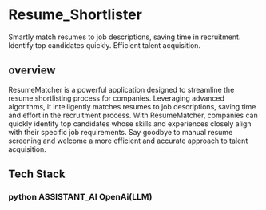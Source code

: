 # Resume_Shortlister
Smartly match resumes to job descriptions, saving time in recruitment. Identify top candidates quickly. Efficient talent acquisition.

## overview
ResumeMatcher is a powerful application designed to streamline the resume shortlisting process for companies. Leveraging advanced algorithms, it intelligently matches resumes to job descriptions, saving time and effort in the recruitment process. With ResumeMatcher, companies can quickly identify top candidates whose skills and experiences closely align with their specific job requirements. Say goodbye to manual resume screening and welcome a more efficient and accurate approach to talent acquisition.

## Tech Stack
### python ASSISTANT_AI OpenAi(LLM) 

